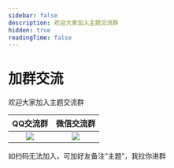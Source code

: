 ```yaml
---
sidebar: false
description: 欢迎大家加入主题交流群
hidden: true
readingTime: false
---
```

# 加群交流

欢迎大家加入主题交流群

|                                QQ交流群                                 |                               微信交流群                                |
| :---------------------------------------------------------------------: | :---------------------------------------------------------------------: |
| ![](https://img.cdn.sugarat.top/mdImg/MTY5NTA0NTAzMjAzMQ==695045032031) | ![](https://img.cdn.sugarat.top/mdImg/MTY5NTk5Nzg2OTAzOQ==695997869039) |

如扫码无法加入，可加好友备注“主题”，我拉你进群